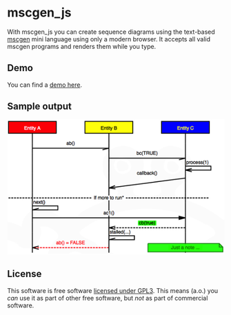 mscgen_js
=========

With mscgen_js you can create sequence diagrams using the
text-based [mscgen][1] mini language using only a modern browser.
It accepts all valid mscgen programs and renders them while you
type.

Demo
----
You can find a [demo here][2].

Sample output
-------------
![a sample sequence chart](/samples/readme.png)

License
-------
This software is free software [licensed under GPL3][3]. This means (a.o.) you _can_ use
it as part of other free software, but _not_ as part of commercial software.

[1]: http://www.mcternan.me.uk/mscgen/index.html
[2]: http://home.kpn.nl/chromx/mscgen_js/index.html
[3]: license.md
